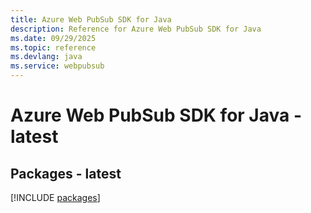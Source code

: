 ```yaml
---
title: Azure Web PubSub SDK for Java
description: Reference for Azure Web PubSub SDK for Java
ms.date: 09/29/2025
ms.topic: reference
ms.devlang: java
ms.service: webpubsub
---
```

# Azure Web PubSub SDK for Java - latest
## Packages - latest
[!INCLUDE [packages](web-pubsub-index.md)]
